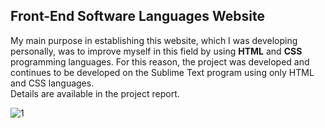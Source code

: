 ## Front-End Software Languages Website

My main purpose in establishing this website, which I was developing personally, was to improve myself in this field by using **HTML** and **CSS** programming languages. For this reason, the project was developed and continues to be developed on the Sublime Text program using only HTML and CSS languages. </br>
Details are available in the project report.
  
![1](https://user-images.githubusercontent.com/81514648/147755508-3a187625-e8a2-4ec5-990e-39f9b65f4e1c.png)



